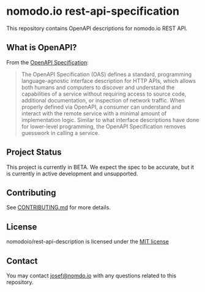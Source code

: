 # nomodo.io rest-api-specification
This repository contains OpenAPI descriptions for nomodo.io REST API.

## What is OpenAPI?

From the [OpenAPI Specification](https://github.com/OAI/OpenAPI-Specification):

> The OpenAPI Specification (OAS) defines a standard, programming language-agnostic interface description for HTTP APIs, which allows both humans and computers to discover and understand the capabilities of a service without requiring access to source code, additional documentation, or inspection of network traffic. When properly defined via OpenAPI, a consumer can understand and interact with the remote service with a minimal amount of implementation logic. Similar to what interface descriptions have done for lower-level programming, the OpenAPI Specification removes guesswork in calling a service.

## Project Status

This project is currently in BETA. We expect the spec to be accurate, but it is currently in active development and unsupported.

## Contributing

See [CONTRIBUTING.md](/CONTRIBUTING.md) for more details.

## License

nomodoio/rest-api-description is licensed under the [MIT license](./LICENSE.md)

## Contact

You may contact [josef@nomdo.io](mailto:josef@nomodo.io) with any questions related to this repository.
